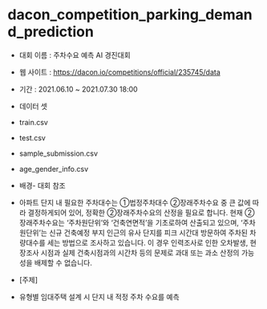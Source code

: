 # dacon_competition_parking_demand_prediction

- 대회 이름 : 주차수요 예측 AI 경진대회
- 웹 사이트 : https://dacon.io/competitions/official/235745/data
- 기간 : 2021.06.10 ~ 2021.07.30 18:00
- 데이터 셋
- train.csv
- test.csv
- sample_submission.csv
- age_gender_info.csv

- 배경- 대회 참조
- 아파트 단지 내 필요한 주차대수는 ①법정주차대수 ②장래주차수요 중 큰 값에 따라 결정하게되어 있어, 정확한 ②장래주차수요의 산정을 필요로 합니다. 현재 ②장래주차수요는 ‘주차원단위’와 ‘건축연면적’을 기초로하여 산출되고 있으며, ‘주차원단위’는 신규 건축예정 부지 인근의 유사 단지를 피크 시간대 방문하여 주차된 차량대수를 세는 방법으로 조사하고 있습니다. 이 경우 인력조사로 인한 오차발생, 현장조사 시점과 실제 건축시점과의 시간차 등의 문제로 과대 또는 과소 산정의 가능성을 배제할 수 없습니다.

- [주제]
- 유형별 임대주택 설계 시 단지 내 적정 주차 수요를 예측
